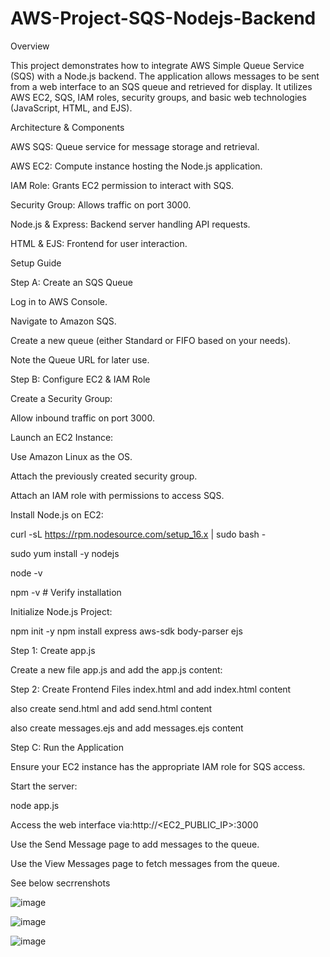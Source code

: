 # AWS-Project-SQS-Nodejs-Backend
Overview

This project demonstrates how to integrate AWS Simple Queue Service (SQS) with a Node.js backend. The application allows messages to be sent from a web interface to an SQS queue and retrieved for display. It utilizes AWS EC2, SQS, IAM roles, security groups, and basic web technologies (JavaScript, HTML, and EJS).

Architecture & Components

AWS SQS: Queue service for message storage and retrieval.

AWS EC2: Compute instance hosting the Node.js application.

IAM Role: Grants EC2 permission to interact with SQS.

Security Group: Allows traffic on port 3000.

Node.js & Express: Backend server handling API requests.

HTML & EJS: Frontend for user interaction.

Setup Guide

Step A: Create an SQS Queue

Log in to AWS Console.

Navigate to Amazon SQS.

Create a new queue (either Standard or FIFO based on your needs).

Note the Queue URL for later use.

Step B: Configure EC2 & IAM Role

Create a Security Group:

Allow inbound traffic on port 3000.

Launch an EC2 Instance:

Use Amazon Linux as the OS.

Attach the previously created security group.

Attach an IAM role with permissions to access SQS.

Install Node.js on EC2:

curl -sL https://rpm.nodesource.com/setup_16.x | sudo bash -

sudo yum install -y nodejs

node -v

npm -v # Verify installation

Initialize Node.js Project:

npm init -y npm install express aws-sdk body-parser ejs

Step 1: Create app.js

Create a new file app.js and add the app.js content:

Step 2: Create Frontend Files index.html and add index.html content

also create send.html and add send.html content

also create messages.ejs and add messages.ejs content

Step C: Run the Application

Ensure your EC2 instance has the appropriate IAM role for SQS access.

Start the server:

node app.js

Access the web interface via:http://<EC2_PUBLIC_IP>:3000

Use the Send Message page to add messages to the queue.

Use the View Messages page to fetch messages from the queue.

See below secrrenshots

![image](https://github.com/user-attachments/assets/0d77a50b-36b1-43cc-bbae-52bdb0a1b37f)

![image](https://github.com/user-attachments/assets/b927565c-573c-4f4a-8288-6a58ec57c213)

![image](https://github.com/user-attachments/assets/c6fd256a-3a3a-4a53-a52a-a7afbc3a9a7a)





